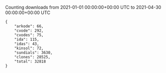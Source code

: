 
Counting downloads from 2021-01-01 00:00:00+00:00 UTC to 2021-04-30 00:00:00+00:00 UTC

```
{
    "arkode": 66,
    "cvode": 292,
    "cvodes": 75,
    "ida": 115,
    "idas": 43,
    "kinsol": 72,
    "sundials": 3630,
    "clones": 28525,
    "total": 32818
}
```
